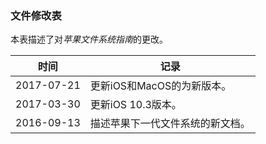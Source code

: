### 文件修改表
本表描述了对*苹果文件系统指南*的更改。

| 时间 | 记录 |
| ---- | --- |
|2017-07-21|更新iOS和MacOS的为新版本。|
|2017-03-30|更新iOS 10.3版本。|
|2016-09-13|描述苹果下一代文件系统的新文档。|